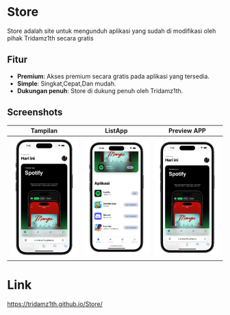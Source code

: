 # Store

Store adalah site untuk mengunduh aplikasi yang sudah di modifikasi oleh pihak Tridamz1th secara gratis

## Fitur
- **Premium**: Akses premium secara gratis pada aplikasi yang tersedia.
- **Simple**: Singkat,Cepat,Dan mudah.
- **Dukungan penuh**: Store di dukung penuh oleh Tridamz1th.

## Screenshots
| Tampilan | ListApp | Preview APP
|------|--------|--------|
| ![Home](https://github.com/Tridamz1th/Store/blob/main/res/public/Beranda.png) | ![Search](https://github.com/Tridamz1th/Store/blob/main/res/public/ListAPP.png) | ![Home](https://github.com/Tridamz1th/Store/blob/main/res/public/Beranda.png)

# Link
https://tridamz1th.github.io/Store/
